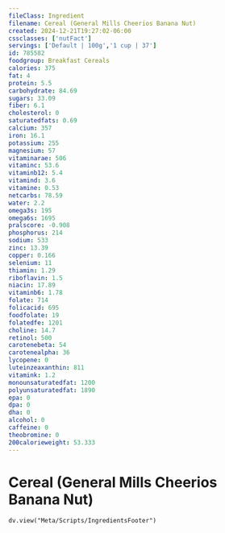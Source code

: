 ```yaml
---
fileClass: Ingredient
filename: Cereal (General Mills Cheerios Banana Nut)
created: 2024-12-21T19:27:02-06:00
cssclasses: ['nutFact']
servings: ['Default | 100g','1 cup | 37']
id: 785582
foodgroup: Breakfast Cereals
calories: 375
fat: 4
protein: 5.5
carbohydrate: 84.69
sugars: 33.09
fiber: 6.1
cholesterol: 0
saturatedfats: 0.69
calcium: 357
iron: 16.1
potassium: 255
magnesium: 57
vitaminarae: 506
vitaminc: 53.6
vitaminb12: 5.4
vitamind: 3.6
vitamine: 0.53
netcarbs: 78.59
water: 2.2
omega3s: 195
omega6s: 1695
pralscore: -0.908
phosphorus: 214
sodium: 533
zinc: 13.39
copper: 0.166
selenium: 11
thiamin: 1.29
riboflavin: 1.5
niacin: 17.89
vitaminb6: 1.78
folate: 714
folicacid: 695
foodfolate: 19
folatedfe: 1201
choline: 14.7
retinol: 500
carotenebeta: 54
carotenealpha: 36
lycopene: 0
luteinzeaxanthin: 811
vitamink: 1.2
monounsaturatedfat: 1200
polyunsaturatedfat: 1890
epa: 0
dpa: 0
dha: 0
alcohol: 0
caffeine: 0
theobromine: 0
200calorieweight: 53.333
---
```


# Cereal (General Mills Cheerios Banana Nut)

```dataviewjs
dv.view("Meta/Scripts/IngredientsFooter")
```